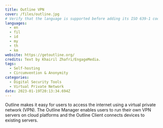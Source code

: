 ```yaml
---
title: Outline VPN
cover: /files/outline.jpg
# Verify that the language is supported before adding its ISO 639-1 code here. without the country code, i.e. ms instead of ms_MY.
languages:
  - en
  - fil
  - id
  - my
  - th
  - km
website: https://getoutline.org/
credits: Text by Khairil Zhafri/EngageMedia.
tags:
  - Self-hosting
  - Circumvention & Anonymity
categories:
  - Digital Security Tools
  - Virtual Private Network
date: 2023-01-19T20:13:34.694Z
---
```

O﻿utline makes it easy for users to access the internet using a virtual private network (VPN). The Outline Manager enables users to run their own VPN servers on cloud platforms and the Outline Client connects devices to existing servers.